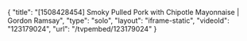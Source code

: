 {
    "title": "[1508428454] Smoky Pulled Pork with Chipotle Mayonnaise | Gordon Ramsay",
    "type": "solo",
    "layout": "iframe-static",
    "videoId": "123179024",
    "url": "\/tvpembed\/123179024"
}